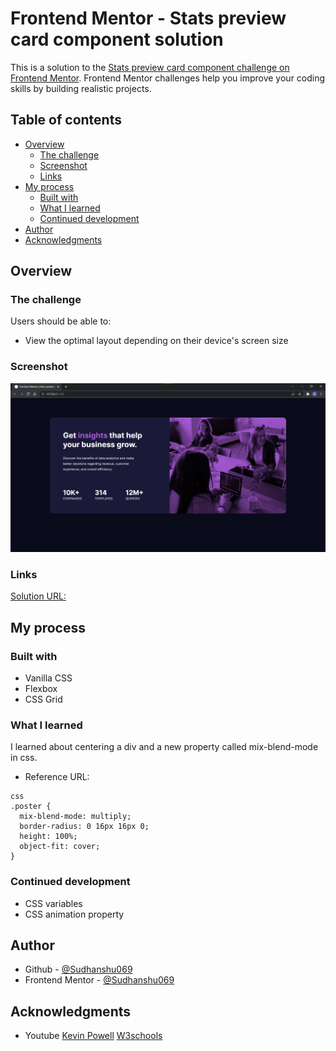 # Frontend Mentor - Stats preview card component solution

This is a solution to the [Stats preview card component challenge on Frontend Mentor](https://www.frontendmentor.io/challenges/stats-preview-card-component-8JqbgoU62). Frontend Mentor challenges help you improve your coding skills by building realistic projects. 

## Table of contents

- [Overview](#overview)
  - [The challenge](#the-challenge)
  - [Screenshot](#screenshot)
  - [Links](#links)
- [My process](#my-process)
  - [Built with](#built-with)
  - [What I learned](#what-i-learned)
  - [Continued development](#continued-development)
- [Author](#author)
- [Acknowledgments](#acknowledgments)


## Overview

### The challenge

Users should be able to:

- View the optimal layout depending on their device's screen size

### Screenshot

![](frontend-mentor-challenge-ss.png)

### Links

[Solution URL:](https://github.com/Sudhanshu069/frontend-mentor/tree/main/stats-preview-card-component-main)

## My process

### Built with

- Vanilla CSS
- Flexbox
- CSS Grid

### What I learned

I learned about centering a div and a new property called mix-blend-mode in css.
- Reference URL: [](https://www.w3schools.com/cssref/pr_background-blend-mode.asp)
```
css
.poster {
  mix-blend-mode: multiply;
  border-radius: 0 16px 16px 0;
  height: 100%;
  object-fit: cover;
}
```
### Continued development

- CSS variables
- CSS animation property

## Author

- Github - [@Sudhanshu069](https://github.com/Sudhanshu069)
- Frontend Mentor - [@Sudhanshu069](https://www.frontendmentor.io/profile/Sudhanshu069)

## Acknowledgments

- Youtube [Kevin Powell](https://www.youtube.com/kepowob)
[W3schools](https://www.w3schools.com/)
